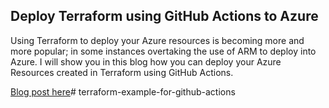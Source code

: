 ## Deploy Terraform using GitHub Actions to Azure

Using Terraform to deploy your Azure resources is becoming more and more popular; in some instances overtaking the use of ARM to deploy into Azure. I will show you in this blog how you can deploy your Azure Resources created in Terraform using GitHub Actions.

[Blog post here](https://thomasthornton.cloud/2021/03/19/deploy-terraform-using-github-actions-into-azure/)#   t e r r a f o r m - e x a m p l e - f o r - g i t h u b - a c t i o n s  
 